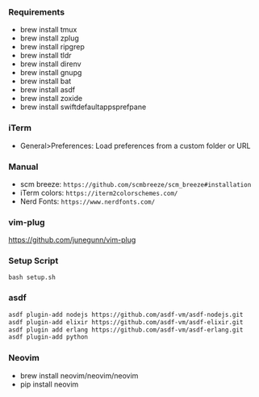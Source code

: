 ### Requirements
- brew install tmux
- brew install zplug
- brew install ripgrep
- brew install tldr
- brew install direnv
- brew install gnupg
- brew install bat
- brew install asdf
- brew install zoxide
- brew install swiftdefaultappsprefpane

### iTerm
- General>Preferences: Load preferences from a custom folder or URL

### Manual
- scm breeze: `https://github.com/scmbreeze/scm_breeze#installation`
- iTerm colors: `https://iterm2colorschemes.com/`
- Nerd Fonts: `https://www.nerdfonts.com/`

### vim-plug
https://github.com/junegunn/vim-plug

### Setup Script
`bash setup.sh`


### asdf

```bash
asdf plugin-add nodejs https://github.com/asdf-vm/asdf-nodejs.git
asdf plugin-add elixir https://github.com/asdf-vm/asdf-elixir.git
asdf plugin add erlang https://github.com/asdf-vm/asdf-erlang.git
asdf plugin-add python
```

### Neovim
- brew install neovim/neovim/neovim
- pip install neovim
